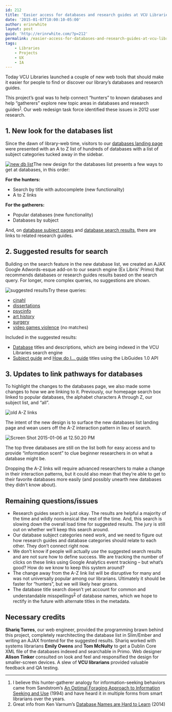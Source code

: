 ```yaml
---
id: 212
title: 'Easier access for databases and research guides at VCU Libraries'
date: '2015-01-07T10:00:10-05:00'
author: erinrwhite
layout: post
guid: 'http://erinrwhite.com/?p=212'
permalink: /easier-access-for-databases-and-research-guides-at-vcu-libraries/
tags:
    - Libraries
    - Projects
    - UX
    - IA
---
```


Today VCU Libraries launched a couple of new web tools that should make it easier for people to find or discover our library’s databases and research guides.

This project’s goal was to help connect “hunters” to known databases and help “gatherers” explore new topic areas in databases and research guides<sup>[1](#footnote1)</sup>. Our web redesign task force identified these issues in 2012 user research.

## 1. New look for the databases list

Since the dawn of library-web time, visitors to our [databases landing page](https://apps.library.vcu.edu/dblist/) were presented with an A to Z list of hundreds of databases with a list of subject categories tucked away in the sidebar.

[![new db list]({{site.baseurl}}/assets//2013-2024//2015/01/Screen-Shot-2015-01-06-at-4.07.58-PM-300x266.png)](https://apps.library.vcu.edu/dblist/)The new design for the databases list presents a few ways to get at databases, in this order:

**For the hunters:**

- Search by title with autocomplete (new functionality)
- A to Z links

**For the gatherers:**

- Popular databases (new functionality)
- Databases by subject

And, on [database subject pages](https://apps.library.vcu.edu/dblist/category/77) and [database search results](https://apps.library.vcu.edu/dblist/search?q=medicine), there are links to related research guides.

## 2. Suggested results for search

Building on the search feature in the new database list, we created an AJAX Google Adwords-esque add-on to our search engine (Ex Libris’ Primo) that recommends databases or research guides results based on the search query. For longer, more complex queries, no suggestions are shown.

![suggested results]({{site.baseurl}}/assets//2013-2024//2015/01/Screen-Shot-2015-01-06-at-4.19.18-PM-300x259.png)Try these queries:

- [cinahl](http://search.library.vcu.edu/primo_library/libweb/action/dlSearch.do?institution=VCU&vid=VCU&search_scope=all_scope&dym=true&query=any,contains,cinahl)
- [dissertations](http://search.library.vcu.edu/primo_library/libweb/action/dlSearch.do?institution=VCU&vid=VCU&search_scope=all_scope&dym=true&query=any,contains,dissertations)
- [psycinfo](http://search.library.vcu.edu/primo_library/libweb/action/dlSearch.do?institution=VCU&vid=VCU&search_scope=all_scope&dym=true&query=any,contains,psycinfo)
- [art history](http://search.library.vcu.edu/primo_library/libweb/action/dlSearch.do?institution=VCU&vid=VCU&search_scope=all_scope&dym=true&query=any,contains,art+history)
- [surgery](http://search.library.vcu.edu/primo_library/libweb/action/dlSearch.do?institution=VCU&vid=VCU&search_scope=all_scope&dym=true&query=any,contains,surgery)
- [video games violence](http://search.library.vcu.edu/primo_library/libweb/action/dlSearch.do?institution=VCU&vid=VCU&search_scope=all_scope&dym=true&query=any,contains,video+games+violence) (no matches)

Included in the suggested results:

- [Database](https://apps.library.vcu.edu/dblist/) titles and descriptions, which are being indexed in the VCU Libraries search engine
- [Subject guide](http://guides.library.vcu.edu/) and [How do I… guide](http://guides.library.vcu.edu/home/howdoi) titles using the LibGuides 1.0 API

## 3. Updates to link pathways for databases

To highlight the changes to the databases page, we also made some changes to how we are linking to it. Previously, our homepage search box linked to popular databases, the alphabet characters A through Z, our subject list, and “all”.

![old A-Z links]({{site.baseurl}}/assets//2013-2024//2015/01/Screen-Shot-2015-01-06-at-12.51.22-PM-300x156.png)

The intent of the new design is to surface the new databases list landing page and wean users off the A-Z interaction pattern in lieu of search.

![Screen Shot 2015-01-06 at 12.50.20 PM]({{site.baseurl}}/assets//2013-2024//2015/01/Screen-Shot-2015-01-06-at-12.50.20-PM.png)

The top three databases are still on the list both for easy access and to provide “information scent” to clue beginner researchers in on what a database might be.

Dropping the A-Z links will require advanced researchers to make a change in their interaction patterns, but it could also mean that they’re able to get to their favorite databases more easily (and possibly unearth new databases they didn’t know about).

## Remaining questions/issues

- Research guides search is just okay. The results are helpful a majority of the time and wildly nonsensical the rest of the time. And, this search is slowing down the overall load time for suggested results. The jury is still out on whether we’ll keep this search around.
- Our database subject categories need work, and we need to figure out how research guides and database categories should relate to each other. They don’t connect right now.
- We don’t know if people will actually *use* the suggested search results and are not sure how to define success. We are tracking the number of clicks on these links using Google Analytics event tracking – but what’s good? How do we know to keep this system around?
- The change away from the A-Z link list will be disruptive for many and was not universally popular among our librarians. Ultimately it should be faster for “hunters”, but we will likely hear groans.
- The database title search doesn’t yet account for common and understandable misspellings<sup>[2](#footnote2)</sup> of database names, which we hope to rectify in the future with alternate titles in the metadata.

## Necessary credits

**Shariq Torres**, our web engineer, provided the programming brawn behind this project, completely rearchitecting the database list in Slim/Ember and writing an AJAX frontend for the suggested results. Shariq worked with systems librarians **Emily Owens** and **Tom McNulty** to get a Dublin Core XML file of the databases indexed and searchable in Primo. Web designer **Alison Tinker** consulted on look and feel and responsified the design for smaller-screen devices. A slew of **VCU librarians** provided valuable feedback and QA testing.

---

1. I believe this hunter-gatherer analogy for information-seeking behaviors came from Sandstrom’s [An Optimal Foraging Approach to Information Seeking and Use](http://www.jstor.org/stable/4308969) (1994) and have heard it in multiple forms from smart librarians over the years.
2. Great info from Ken Varnum’s [Database Names are Hard to Learn](http://www.lib.umich.edu/blogs/library-tech-talk/database-names-are-hard-learn) (2014)